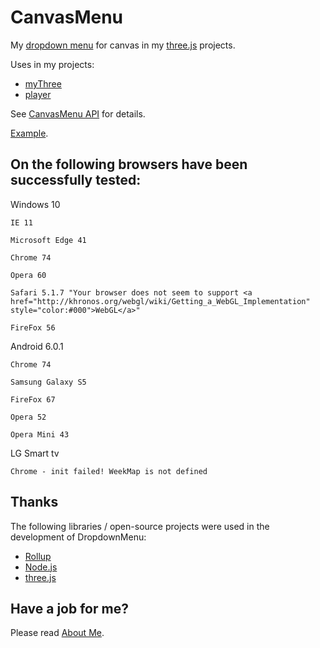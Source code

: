 # CanvasMenu
My [dropdown menu](https://github.com/anhr/commonNodeJS/tree/master/DropdownMenu) for canvas in my [three.js](https://threejs.org/) projects.

Uses in my projects:
 * [myThree](../myThree)
 * [player](../player)

See [CanvasMenu API](https://raw.githack.com/anhr/commonNodeJS/master/canvasMenu/jsdoc/index.html) for details.

[Example](https://raw.githack.com/anhr/commonNodeJS/master/canvasMenu/Examples/html/index.html).

## On the following browsers have been successfully tested:

Windows 10

	IE 11

	Microsoft Edge 41

	Chrome 74

	Opera 60

	Safari 5.1.7 "Your browser does not seem to support <a href="http://khronos.org/webgl/wiki/Getting_a_WebGL_Implementation" style="color:#000">WebGL</a>"

	FireFox 56

Android 6.0.1

	Chrome 74 

	Samsung Galaxy S5

	FireFox 67

	Opera 52

	Opera Mini 43

LG Smart tv

	Chrome - init failed! WeekMap is not defined


## Thanks
The following libraries / open-source projects were used in the development of DropdownMenu:
 * [Rollup](https://rollupjs.org)
 * [Node.js](http://nodejs.org/)
 * [three.js](https://threejs.org/)

 ## Have a job for me?
Please read [About Me](https://anhr.github.io/AboutMe/).
